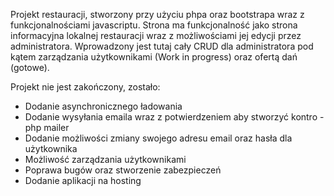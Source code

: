 Projekt restauracji, stworzony przy użyciu phpa oraz bootstrapa wraz z funkcjonalnościami javascriptu. Strona ma funkcjonalność jako strona informacyjna lokalnej restauracji wraz z możliwościami jej edycji przez administratora.
Wprowadzony jest tutaj cały CRUD dla administratora pod kątem zarządzania użytkownikami (Work in progress) oraz ofertą dań (gotowe).


Projekt nie jest zakończony, zostało: 
- Dodanie asynchronicznego ładowania
- Dodanie wysyłania emaila wraz z  potwierdzeniem aby stworzyć kontro - php mailer 
- Dodanie możliwości zmiany swojego adresu email oraz hasła dla użytkownika
- Możliwość zarządzania użytkownikami
- Poprawa bugów oraz stworzenie zabezpieczeń
- Dodanie aplikacji na hosting

